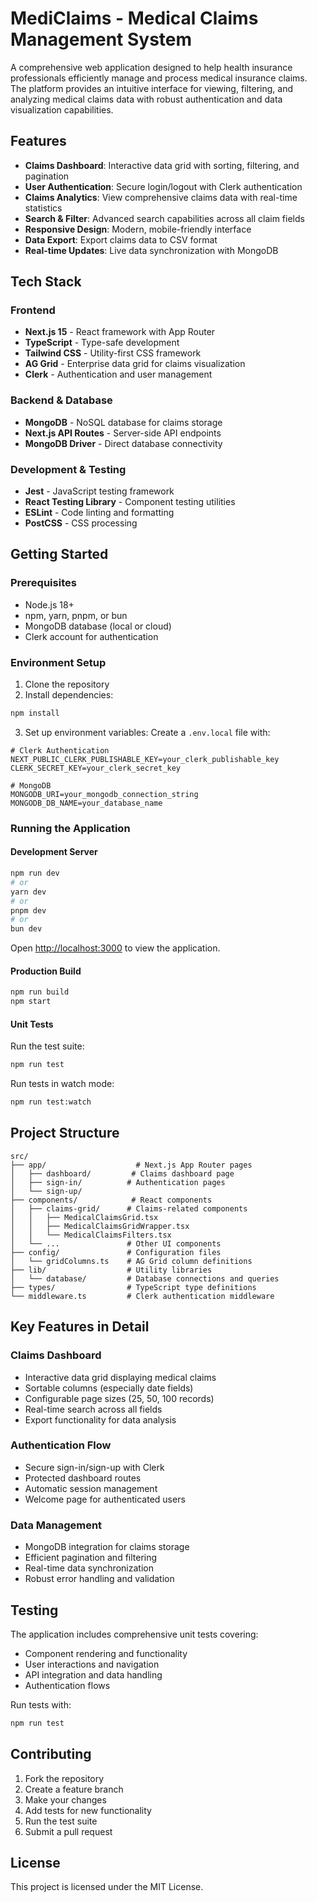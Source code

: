 # MediClaims - Medical Claims Management System

A comprehensive web application designed to help health insurance professionals efficiently manage and process medical insurance claims. The platform provides an intuitive interface for viewing, filtering, and analyzing medical claims data with robust authentication and data visualization capabilities.

## Features

- **Claims Dashboard**: Interactive data grid with sorting, filtering, and pagination
- **User Authentication**: Secure login/logout with Clerk authentication
- **Claims Analytics**: View comprehensive claims data with real-time statistics
- **Search & Filter**: Advanced search capabilities across all claim fields
- **Responsive Design**: Modern, mobile-friendly interface
- **Data Export**: Export claims data to CSV format
- **Real-time Updates**: Live data synchronization with MongoDB

## Tech Stack

### Frontend
- **Next.js 15** - React framework with App Router
- **TypeScript** - Type-safe development
- **Tailwind CSS** - Utility-first CSS framework
- **AG Grid** - Enterprise data grid for claims visualization
- **Clerk** - Authentication and user management

### Backend & Database
- **MongoDB** - NoSQL database for claims storage
- **Next.js API Routes** - Server-side API endpoints
- **MongoDB Driver** - Direct database connectivity

### Development & Testing
- **Jest** - JavaScript testing framework
- **React Testing Library** - Component testing utilities
- **ESLint** - Code linting and formatting
- **PostCSS** - CSS processing

## Getting Started

### Prerequisites
- Node.js 18+ 
- npm, yarn, pnpm, or bun
- MongoDB database (local or cloud)
- Clerk account for authentication

### Environment Setup
1. Clone the repository
2. Install dependencies:
```bash
npm install
```

3. Set up environment variables:
Create a `.env.local` file with:
```env
# Clerk Authentication
NEXT_PUBLIC_CLERK_PUBLISHABLE_KEY=your_clerk_publishable_key
CLERK_SECRET_KEY=your_clerk_secret_key

# MongoDB
MONGODB_URI=your_mongodb_connection_string
MONGODB_DB_NAME=your_database_name
```

### Running the Application

#### Development Server
```bash
npm run dev
# or
yarn dev
# or
pnpm dev
# or
bun dev
```

Open [http://localhost:3000](http://localhost:3000) to view the application.

#### Production Build
```bash
npm run build
npm start
```

#### Unit Tests
Run the test suite:
```bash
npm run test
```

Run tests in watch mode:
```bash
npm run test:watch
```

## Project Structure

```
src/
├── app/                    # Next.js App Router pages
│   ├── dashboard/         # Claims dashboard page
│   ├── sign-in/          # Authentication pages
│   └── sign-up/
├── components/            # React components
│   ├── claims-grid/      # Claims-related components
│   │   ├── MedicalClaimsGrid.tsx
│   │   ├── MedicalClaimsGridWrapper.tsx
│   │   └── MedicalClaimsFilters.tsx
│   └── ...               # Other UI components
├── config/               # Configuration files
│   └── gridColumns.ts    # AG Grid column definitions
├── lib/                  # Utility libraries
│   └── database/         # Database connections and queries
├── types/                # TypeScript type definitions
└── middleware.ts         # Clerk authentication middleware
```

## Key Features in Detail

### Claims Dashboard
- Interactive data grid displaying medical claims
- Sortable columns (especially date fields)
- Configurable page sizes (25, 50, 100 records)
- Real-time search across all fields
- Export functionality for data analysis

### Authentication Flow
- Secure sign-in/sign-up with Clerk
- Protected dashboard routes
- Automatic session management
- Welcome page for authenticated users

### Data Management
- MongoDB integration for claims storage
- Efficient pagination and filtering
- Real-time data synchronization
- Robust error handling and validation

## Testing

The application includes comprehensive unit tests covering:
- Component rendering and functionality
- User interactions and navigation
- API integration and data handling
- Authentication flows

Run tests with:
```bash
npm run test
```

## Contributing

1. Fork the repository
2. Create a feature branch
3. Make your changes
4. Add tests for new functionality
5. Run the test suite
6. Submit a pull request

## License

This project is licensed under the MIT License.
